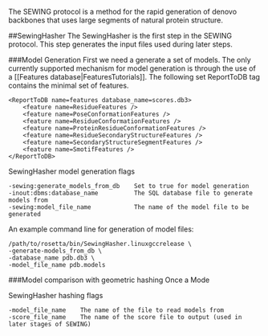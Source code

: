 The SEWING protocol is a method for the rapid generation of denovo backbones that uses large segments of natural protein structure.

##SewingHasher
The SewingHasher is the first step in the SEWING protocol. This step generates the input files used during later steps.

###Model Generation
First we need a generate a set of models. The only currently supported mechanism for model generation is through the use of a [[Features database|FeaturesTutorials]]. The following set ReportToDB tag contains the minimal set of features.

```
<ReportToDB name=features database_name=scores.db3>
    <feature name=ResidueFeatures />
    <feature name=PoseConformationFeatures />
    <feature name=ResidueConformationFeatures />
    <feature name=ProteinResidueConformationFeatures />
    <feature name=ResidueSecondaryStructureFeatures />
    <feature name=SecondaryStructureSegmentFeatures />
    <feature name=SmotifFeatures />
</ReportToDB>
```

SewingHasher model generation flags
```
-sewing:generate_models_from_db    Set to true for model generation
-inout:dbms:database_name          The SQL database file to generate models from
-sewing:model_file_name            The name of the model file to be generated
```

An example command line for generation of model files:
```
/path/to/rosetta/bin/SewingHasher.linuxgccrelease \
-generate-models_from_db \
-database_name pdb.db3 \
-model_file_name pdb.models
```

###Model comparison with geometric hashing
Once a Mode

SewingHasher hashing flags
```
-model_file_name    The name of the file to read models from
-score_file_name    The name of the score file to output (used in later stages of SEWING)

